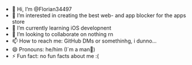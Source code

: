- 👋 Hi, I’m @Florian34497
- 👀 I’m interested in creating the best web- and app blocker for the apps store
- 🌱 I’m currently learning iOS developnent
- 💞️ I’m looking to collaborate on nothing rn
- 📫 How to reach me: GitHub DMs or somethinhg, i dunno...
- 😄 Pronouns: he/him (I´m a man🗿)
- ⚡ Fun fact: no fun facts about me :(

<!---
Florian34497/Florian34497 is a ✨ special ✨ repository because its `README.md` (this file) appears on your GitHub profile.
You can click the Preview link to take a look at your changes.
--->
